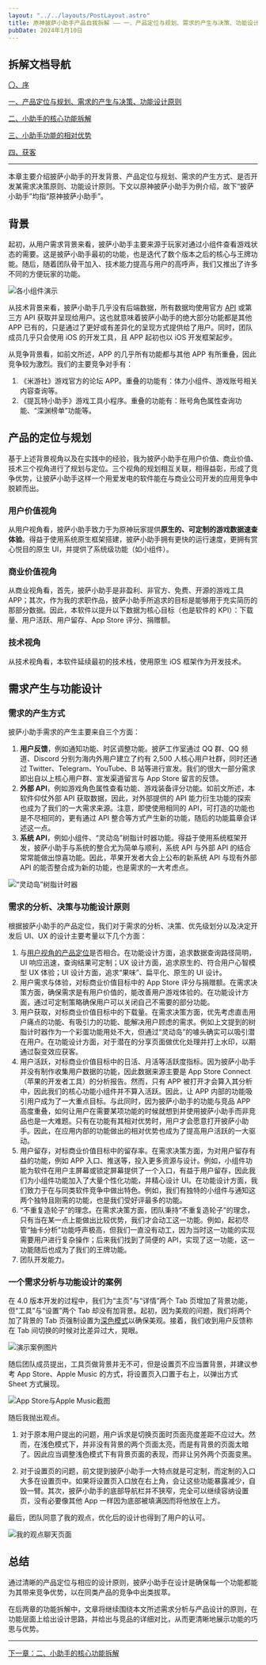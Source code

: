 ```yaml
---
layout: "../../layouts/PostLayout.astro"
title: 原神披萨小助手产品自我拆解 —— 一、产品定位与规划、需求的产生与决策、功能设计原则
pubDate: 2024年1月10日
---
```


## 拆解文档导航

[〇、序](/blogs/gi-product-dismantle-0)

[一、产品定位与规划、需求的产生与决策、功能设计原则](/blogs/gi-product-dismantle-1)

[二、小助手的核心功能拆解](/blogs/gi-product-dismantle-2)

[三、小助手功能的相对优势](/blogs/gi-product-dismantle-3)

[四、获客](/blogs/gi-product-dismantle-4)

---

本章主要介绍披萨小助手的开发背景、产品定位与规划、需求的产生方式、是否开发某需求决策原则、功能设计原则。下文以原神披萨小助手为例介绍，故下“披萨小助手”均指“原神披萨小助手”。

## 背景

起初，从用户需求背景来看，披萨小助手主要来源于玩家对通过小组件查看游戏状态的需要。这是披萨小助手最初的功能，也是迭代了数个版本之后的核心与王牌功能。随后，随着团队骨干加入、技术能力提高与用户的高呼声，我们又推出了许多不同的方便玩家的功能。

![各小组件演示](/images/gi-ss-1.png "各小组件展示")

从技术背景来看，披萨小助手几乎没有后端数据，所有数据均使用官方 [API](popover "API的全称是“应用程序接口”（Application Programming Interface），是一种允许软件之间沟通与数据交换的机制。此处可以理解为我们接受他人的数据来开发，而自己并不储存数据。") 或第三方 API 获取并呈现给用户。这也就意味着披萨小助手的绝大部分功能都是其他 APP 已有的，只是通过了更好或有差异化的呈现方式提供给了用户。同时，团队成员几乎只会使用 iOS 的开发工具，且 APP 起初也以 iOS 开发框架起步。

从竞争背景看，如前文所述，APP 的几乎所有功能都与其他 APP 有所重叠，因此竞争较为激烈。我们的主要竞争对手有：

1. 《米游社》游戏官方的论坛 APP。重叠的功能有：体力小组件、游戏账号相关内容查询等。
2. 《提瓦特小助手》游戏工具小程序。重叠的功能有：账号角色属性查询功能、“深渊榜单”功能等。

## 产品的定位与规划

基于上述背景视角以及在实践中的经验，我为披萨小助手在用户价值、商业价值、技术三个视角进行了规划与定位。三个视角的规划相互关联，相得益彰，形成了竞争优势，让披萨小助手这样一个用爱发电的软件能在与商业公司开发的应用竞争中脱颖而出。

### 用户价值视角

从用户视角看，披萨小助手致力于为原神玩家提供**原生的、可定制的游戏数据速查体验**。得益于使用系统原生框架搭建，披萨小助手拥有更快的运行速度，更拥有赏心悦目的原生 UI，并提供了系统级功能（如小组件）。

### 商业价值视角

从商业视角看，首先，披萨小助手是非盈利、非官方、免费、开源的游戏工具 APP；其次，作为我的求职作品，披萨小助手所追求的目标是能够用于充实简历的那部分数据。因此，本软件以提升以下数据为核心目标（也是软件的 KPI）：下载量、用户活跃、用户留存、App Store 评分、捐赠额。

### 技术视角

从技术视角看，本软件延续最初的技术栈，使用原生 iOS 框架作为开发技术。

## 需求产生与功能设计

### 需求的产生方式

披萨小助手需求的产生主要来自三个方面：

1. **用户反馈**，例如通知功能、时区调整功能。披萨工作室通过 QQ 群、QQ 频道、Discord 分别为海内外用户建立了约有 2,500 人核心用户社群，同时还通过 Twitter、Telegram、YouTube、B 站等进行宣发。我们的很大一部分需求即出自以上核心用户群、宣发渠道留言与 App Store 留言的反馈。
2. **外部 API**，例如游戏角色属性查看功能、游戏装备评分功能。如前文所述，本软件仰仗外部 API 获取数据，因此，对外部提供的 API 能力衍生功能的探索也成为了我们的一大需求来源。注意，即使使用相同的 API，可打造的功能也是不尽相同的，更有通过 API 整合等方式产生新的功能，随后的功能篇章会详述这一点。
3. **系统 API**，例如小组件、“灵动岛”树脂计时器功能。得益于使用系统框架开发，披萨小助手与系统的整合尤为简单与顺利，系统 API 与外部 API 的结合常常能做出惊喜功能。因此，苹果开发者大会上公布的新系统 API 与现有外部 API 的能否整合成为新的功能，也是需求的一大考虑点。

![“灵动岛”树脂计时器](/images/resin-timer.gif "基于“灵动岛”系统 API 的树脂计时器功能，将用户体力信息显示于锁定屏幕中")

### 需求的分析、决策与功能设计原则

根据披萨小助手的产品定位，我们对于需求的分析、决策、优先级划分以及决定开发后 UI、UX 的设计主要考量以下几个方面：

1. 与[用户视角的产品定位](popover "“原生的、可定制的游戏数据速查体验”")是否相合。在功能设计方面，追求数据查询路径简明，UI 响应迅速，查询结果可定制；UX 设计方面，追求原生的、符合用户心智模型 UX 体验；UI 设计方面，追求“果味”、扁平化、原生的 UI 设计。
2. 用户需求与体验，对标商业价值目标中的 App Store 评分与捐赠额。在需求决策方面，确保需求是有用户价值的，能改善用户游戏体验的。在功能设计方面，通过可定制策略确保用户可以关闭自己不需要的部分功能。
3. 用户获取，对标商业价值目标中的下载量。在需求决策方面，优先考虑直击用户痛点的功能、有吸引力的功能、能解决用户顾虑的需求。例如上文提到的树脂计时器作为一个彩蛋功能用处不大，但通过“灵动岛”的噱头确实可以吸引潜在用户。在功能设计方面，对于潜在的分享页面做优化处理并打上水印，以期通过裂变效应获客。
4. 用户活跃，对标商业价值目标中的日活、月活等活跃度指标。因为披萨小助手并没有制作收集用户数据的功能，因此数据来源主要是 App Store Connect（苹果的开发者工具）的分析报告。然而，只有 APP 被打开才会算入其分析中，因此我们的核心功能小组件并不算入活跃。因此，让 APP 内部的功能吸引用户成为了一大重点目标。与此同时，因为披萨小助手的功能与竞品 APP 高度重叠，如何让用户在需要某项功能的时候就想到并使用披萨小助手而非竞品也是一大难题。只有在功能有其相对优势时，用户才会愿意打开披萨小助手。因此，在应用内部的功能做出的相对优势也成为了提高用户活跃的一大驱动。
5. 用户留存，对标商业价值目标中的留存率。在需求决策方面，为对用户留存有益的功能，例如 APP 入口、推送等，投入更多资源与设计。例如，小组件功能为软件在用户主屏幕或锁定屏幕提供了一个入口，有益于用户留存，因此我们为小组件功能加入了大量个性化功能，并精心设计 UI。在功能设计方面，我们致力于在与同类软件竞争中做出特色。例如，我们有独特的小组件与通知这两个独特且刚需的功能，也是我们受好评最多的功能。
6. “不重复造轮子”的理念。在需求决策方面，团队秉持“不重复造轮子”的理念，只有当在某一点上能做出比较优势，我们才会动工这一功能。例如，起初尽管“抽卡分析”功能呼声极高，但我们一直没有动工，因为当时这一功能的实现需要用户进行复杂操作；后来我们找到了简便的 API，实现了这一功能，这一功能随后也成为了我们的王牌功能。
7. 团队开发能力。

### 一个需求分析与功能设计的案例

在 4.0 版本开发的过程中，我们为“主页”与“详情”两个 Tab 页增加了背景功能，但“工具”与“设置”两个 Tab 却没有加背景。起初，因为美观的问题，我们将两个加了背景的 Tab 页强制设置为[深色模式](popover "“深色模式”在其他系统也称为“夜间模式”；“浅色模式”在其他系统中也被称为“日间模式”。")以确保美观。接着，我们收到用户反馈称在 Tab 间切换的时候对比差异过大，晃眼。

![演示案例图片](/images/contrast-need.png "左：概览深色模式下截图；中：工具浅色模式下截图；右：用户反馈截图")

随后团队成员提出，工具页做背景并无不可，但是设置页不应当置背景，并建议参考 App Store、Apple Music 的方式，将设置页入口置于右上，以弹出方式 Sheet 方式展现。

![App Store与Apple Music截图](/images/app-store-apple-music.png "App Store（左）与 Apple Music（中） 的界面，入口按钮在右上角；点击后从下方弹出页面（右）")

随后我抛出观点。

1. 对于原本用户提出的问题，用户诉求是切换页面时页面亮度差距不应过大。然而，在浅色模式下，并非没有背景的两个页面太亮，而是有背景的页面太暗了。因此应当调整浅色模式下有背景页面的表现，而非让另外两个页面变黑。

2. 对于设置页的问题，前文提到披萨小助手一大特点就是可定制，而定制的入口大多在设置页中。如果将设置页入口放在右上角，会让这些功能暴露减少，自毁一臂。其次，披萨小助手的底部导航栏并不狭窄，完全可以继续容纳设置页，没有必要像其他 App 一样因为底部被填满因而将他放在上方。

最后，团队同意了我的观点，优化后的设计也得到了用户的认可。

![我的观点聊天页面](/images/iShot_2024-01-11_00.11.24.png "沟通的截图")

## 总结

通过清晰的产品定位与相应的设计原则，披萨小助手在设计是确保每一个功能都能为其带来竞争优势，以在同类产品的竞争中出类拔萃。

在后两章的功能拆解中，文章将继续围绕本文所述需求分析与产品设计的原则，在功能层面上给出设计思路，并给出与竞品的详细对比，从而更清晰地展示功能的巧思与优势。

---

[下一章：二、小助手的核心功能拆解](/blogs/gi-product-dismantle-2)
